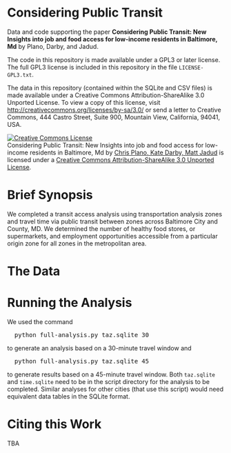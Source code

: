 Considering Public Transit
========================

Data and code supporting the paper **Considering Public Transit:  New Insights into job and food access for low-income residents in Baltimore, Md** by Plano, Darby, and Jadud.

The code in this repository is made available under a GPL3 or later license. The full GPL3 license is included in this repository in the file <code>LICENSE-GPL3.txt</code>.

The data in this repository (contained within the SQLite and CSV files) is made available under a Creative Commons Attribution-ShareAlike 3.0 Unported License. To view a copy of this license, visit http://creativecommons.org/licenses/by-sa/3.0/ or send a letter to Creative Commons, 444 Castro Street, Suite 900, Mountain View, California, 94041, USA.


<a rel="license" href="http://creativecommons.org/licenses/by-sa/3.0/"><img alt="Creative Commons License" style="border-width:0" src="http://i.creativecommons.org/l/by-sa/3.0/88x31.png" /></a><br /><span xmlns:dct="http://purl.org/dc/terms/" href="http://purl.org/dc/dcmitype/Dataset" property="dct:title" rel="dct:type">Considering Public Transit:  New Insights into job and food access for low-income residents in Baltimore, Md</span> by <a xmlns:cc="http://creativecommons.org/ns#" href="https://github.com/consideringpublictransit/baltimore" property="cc:attributionName" rel="cc:attributionURL">Chris Plano, Kate Darby, Matt Jadud</a> is licensed under a <a rel="license" href="http://creativecommons.org/licenses/by-sa/3.0/">Creative Commons Attribution-ShareAlike 3.0 Unported License</a>.


Brief Synopsis
====
We completed a transit access analysis using transportation analysis zones and travel time via public transit between zones across Baltimore City and County, MD. We determined the number of healthy food stores, or supermarkets, and employment opportunities accessible from a particular origin zone for all zones in the metropolitan area.

The Data
===

Running the Analysis
===
We used the command

<pre>
  python full-analysis.py taz.sqlite 30
</pre>

to generate an analysis based on a 30-minute travel window and

<pre>
  python full-analysis.py taz.sqlite 45
</pre>

to generate results based on a 45-minute travel window. Both <code>taz.sqlite</code> and <code>time.sqlite</code> need to be in the script directory for the analysis to be completed. Similar analyses for other cities (that use this script) would need equivalent data tables in the SQLite format.

Citing this Work
====
TBA